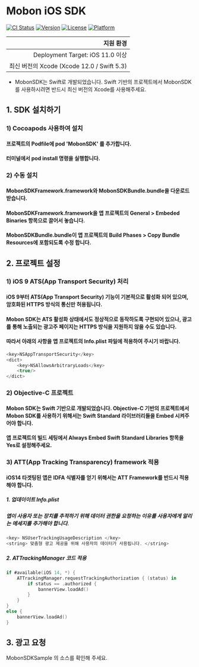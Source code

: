 # Mobon iOS SDK

[![CI Status](https://img.shields.io/travis/mobon/MobonSDK.svg?style=flat)](https://travis-ci.org/mobon/MobonSDK)
[![Version](https://img.shields.io/cocoapods/v/MobonSDK.svg?style=flat)](https://cocoapods.org/pods/MobonSDK)
[![License](https://img.shields.io/cocoapods/l/MobonSDK.svg?style=flat)](https://cocoapods.org/pods/MobonSDK)
[![Platform](https://img.shields.io/cocoapods/p/MobonSDK.svg?style=flat)](https://cocoapods.org/pods/MobonSDK)



|지원 환경|
|---:| 
| Deployment Target: iOS 11.0 이상|
| 최신 버전의 Xcode (Xcode 12.0 / Swift 5.3)|

* MobonSDK는 Swift로 개발되었습니다. Swift 기반의 프로젝트에서 MobonSDK를 사용하시려면 반드시 최신 버전의 Xcode를 사용해주세요.


## 1. SDK 설치하기
### 1) Cocoapods 사용하여 설치
#### 프로젝트의 Podfile에 pod 'MobonSDK' 를 추가합니다.
#### 터미널에서 pod install 명령을 실행합니다.

### 2) 수동 설치
#### MobonSDKFramework.framework와 MobonSDKBundle.bundle을 다운로드 받습니다.
#### MobonSDKFramework.framework을 앱 프로젝트의 General > Embeded Binaries 항목으로 끌어서 놓습니다.
#### MobonSDKBundle.bundle이 앱 프로젝트의  Build Phases > Copy Bundle Resources에 포함되도록 수정 합니다.


## 2. 프로젝트 설정
### 1) iOS 9 ATS(App Transport Security) 처리
#### iOS 9부터 ATS(App Transport Security) 기능이 기본적으로 활성화 되어 있으며, 암호화된 HTTPS 방식의 통신만 허용됩니다.
#### Mobon SDK는 ATS 활성화 상태에서도 정상적으로 동작하도록 구현되어 있으나, 광고를 통해 노출되는 광고주 페이지는 HTTPS 방식을 지원하지 않을 수도 있습니다.
#### 따라서 아래의 사항을 앱 프로젝트의 Info.plist 파일에 적용하여 주시기 바랍니다.

```java
<key>NSAppTransportSecurity</key>
<dict>
    <key>NSAllowsArbitraryLoads</key>
    <true/>
</dict>
```
### 2) Objective-C 프로젝트
#### Mobon SDK는 Swift 기반으로 개발되었습니다. Objective-C 기반의 프로젝트에서 Mobon SDK를 사용하기 위해서는 Swift Standard 라이브러리들을 Embed 시켜주어야 합니다.
#### 앱 프로젝트의 빌드 세팅에서 Always Embed Swift Standard Libraries 항목을 Yes로 설정해주세요.


### 3) ATT(App Tracking Transparency) framework 적용
#### iOS14 타겟팅된 앱은 IDFA 식별자를 얻기 위해서는 ATT Framework를 반드시 적용해야 합니다.

##### 1. 업데이이트 Info.plist
##### 앱이 사용자 또는 장치를 추적하기 위해 데이터 권한을 요청하는 이유를 사용자에게 알리는 메세지를 추가해야 합니다.
```java
<key> NSUserTrackingUsageDescription </key>
<string> 맞춤형 광고 제공을 위해 사용자의 데이터가 사용됩니다. </string>
```

##### 2. ATTrackingManager 코드 적용
```swift
if #available(iOS 14, *) {
    ATTrackingManager.requestTrackingAuthorization { (status) in
        if status == .authorized {
            bannerView.loadAd()
        }
    }
}
else {
    bannerView.loadAd()
}
```


## 3. 광고 요청

MobonSDKSample 의 소스를 확인해 주세요.
